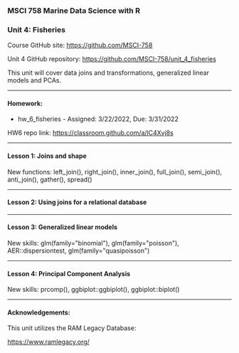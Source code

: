### MSCI 758 Marine Data Science with R
### Unit 4: Fisheries

Course GitHub site: https://github.com/MSCI-758

Unit 4 GitHub repository: https://github.com/MSCI-758/unit_4_fisheries

This unit will cover data joins and transformations, generalized linear models and PCAs.

***

#### Homework: 

-  hw_6_fisheries - Assigned: 3/22/2022, Due: 3/31/2022

HW6 repo link: https://classroom.github.com/a/lC4Xvj8s

***

#### Lesson 1: Joins and shape

New functions: 
left_join(), right_join(), inner_join(), full_join(), semi_join(), anti_join(), gather(), spread()

***

#### Lesson 2: Using joins for a relational database

***

#### Lesson 3: Generalized linear models

New skills: glm(family="binomial"), glm(family="poisson"), AER::dispersiontest, glm(family="quasipoisson") 

***

#### Lesson 4: Principal Component Analysis

New skills: prcomp(), ggbiplot::ggbiplot(), ggbiplot::biplot()

***

#### Acknowledgements:

This unit utilizes the RAM Legacy Database: 

https://www.ramlegacy.org/

